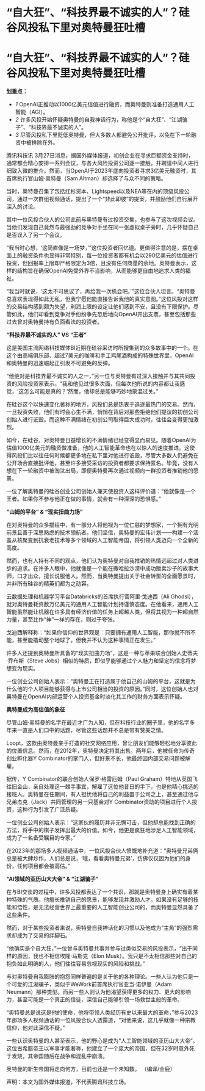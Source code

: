 # “自大狂”、“科技界最不诚实的人”？硅谷风投私下里对奥特曼狂吐槽

# “自大狂”、“科技界最不诚实的人”？硅谷风投私下里对奥特曼狂吐槽

**划重点：**

  * _1_ OpenAI正推动以1000亿美元估值进行融资，而奥特曼则准备打造通用人工智能（AGI）。
  * _2_ 许多风投开始怀疑奥特曼的自我神话行为，称他是个“自大狂”、“江湖骗子”、“科技界最不诚实的人”。
  * _3_ 尽管风投私下里贬低奥特曼，但大多数人都避免公开批评，以免在下一轮融资中被排除在外。

腾讯科技讯
3月27日消息，据国外媒体报道，初创企业在寻求巨额资金支持时，通常都会精心安排一系列会议，与各大风险投资公司逐一接触，并聘请中间人进行细致入微的推介。然而，当OpenAI于2023年底向投资者寻求3亿美元融资时，其首席执行官山姆·奥特曼（Sam
Altman）却选择了与众不同的策略。

当时，奥特曼召集了包括红杉资本、Lightspeed以及NEA等在内的顶级风投公司，通过一次群组视频通话，提出了一个“非此即彼”的提案，并鼓励他们自行展开深入的讨论。

其中一位风投合伙人的公司此前与奥特曼有过投资交集，也参与了这次视频会议。当他们发现自己竟然与最强劲的竞争对手坐在同一张虚拟桌子旁时，几乎怀疑自己是否误入了另一个会议。

“我当时心想，‘这简直像是一场梦，’”这位投资者回忆道。更值得注意的是，摆在桌面上的融资条件也显得非常特别，每一位投资者都有机会以290亿美元的估值进行投资，但回报率上限却严格限定为3倍，且没有任何商量的余地。奥特曼表示，这样的结构旨在确保OpenAI免受外界不当影响，从而能够更自由地追求人类的福祉。

“我当时就说，‘这太不可思议了，再给我一次机会吧。’”这位合伙人坦言。“奥特曼总喜欢表现得如此无私，但我宁愿他能直接告诉我他的真实意图。”这位风投对这样的交易结构感到颇为失望，利润上限的设定让他们感到不安，且没有下限保护。尽管如此，他们却看到竞争对手纷纷争先恐后地向OpenAI开出支票，甚至包括那些过去曾对奥特曼持有负面看法的投资者。

**“科技界最不诚实的人” VS “王者”**

这是美国主流网络科技媒体BI近期在硅谷采访时所搜集到的众多故事中的一个。在这个由高端俱乐部、超过7美元的咖啡和手工鸡尾酒构成的特殊世界里，OpenAI和奥特曼的迅速崛起正引发不可避免的反弹。

“他绝对是科技界最不诚实的人之一，”另一位与奥特曼有过深入接触并与其共同投资的风险投资家表示。“我和他见过很多次面，但每次他所说的内容都让我感觉，‘这怎么可能是真的？’然而，他却总是能够巧妙地蒙混过关。”

在硅谷这个以快速变化著称的地方，风投们总是热衷于追逐最热门的交易。然而，一旦投资失败，他们有时会心生不满，悄悄在背后对那些拒绝他们提议的初创公司创始人进行诋毁。而这种不满情绪在初创公司取得巨大成功时，往往会变得更加激烈。

如今，在硅谷，对奥特曼日益增长的不满情绪已经变得显而易见。随着OpenAI为估值1000亿美元的融资做准备，他的人工智能革命也在以惊人的速度推进。这使得风投们比以往任何时候都更多地在私下里对他进行诋毁，尽管大多数人仍避免在公开场合直接批评他，甚至许多接受采访的投资者都要求保持匿名。毕竟，没有人想在下一轮融资中被淘汰出局，即便奥特曼再次通过视频向一群投资者推销他的愿景。

一位了解奥特曼的硅谷创业公司创始人兼天使投资人这样评价道：“他就像是一个王者。如果你不参与他正在做的事情，就会有一种深深的恐惧感。”

**“山姆的平台” & “现实扭曲力场”**

在对奥特曼的众多描绘中，有一部分人将他视为一位仁慈的梦想家，一个拥有光明前景且善于深思熟虑的技术领航者。他们坚信，奥特曼的宏伟计划——构建一个涵盖从核聚变到抗衰老技术等多个领域的人工智能帝国，将引领人类迈向一个全新的高度。

然而，也有人持有不同的观点，他们认为奥特曼对自我推销的热情远超过对人类进步的追求。在许多人眼中，他就像是一个能在撒哈拉沙漠中成功贩卖沙子的故事大师，口才出众，擅长说服他人。然而，当奥特曼提出关于社会转型的全面愿景时，并非所有硅谷的精英们都为之动容。

云数据处理和机器学习平台Databricks的首席执行官阿里·戈迪西（Ali
Ghodsi），就对奥特曼耗资数万亿美元的通用人工智能计划持谨慎态度。在他看来，通用人工智能虽然能让机器在许多具有经济价值的任务上超越人类，但将其视为一种超自然力量，甚至比作“神”一样的存在，则过于夸张。

戈迪西解释称：“如果你信仰的世界观是：只要拥有通用人工智能，那你就不所不能，甚至能撬动整个地球了。但我并不认为这种事情正在发生。”

许多人还提到奥特曼所具备的“现实扭曲力场”，这是一种与苹果联合创始人史蒂夫·乔布斯（Steve
Jobs）相似的特质，即似乎能够通过个人魅力和坚定的信念将梦想变为现实。

一位创业公司创始人表示：“奥特曼正在打造属于他自己的山姆的平台，这就是为什么他的个人项目能够获得与上市公司相当的投资的原因。”同时，这位创始人也对奥特曼在OpenAI内部运营个人投资基金时淡化其工作的财务方面表示怀疑。

**奥特曼成为高估值的象征**

尽管山姆·奥特曼的名字在最近才广为人知，但在科技行业的圈子里，他的名字多年来一直是人们口中的话题，尽管这些话题并不总是带有赞美之情。

Loopt，这款由奥特曼亲手打造的社交网络应用，曾让朋友们能够轻松地分享彼此的位置信息。然而，在2012年，奥特曼决定将其出售。两年后，他被任命为传奇创业孵化器Y
Combinator的掌门人，但好景不长，他最终因内部交易问题被解雇。

据传，Y Combinator的联合创始人保罗·格雷厄姆（Paul
Graham）特地从英国飞往旧金山，亲自处理这一棘手事宜，解雇了这位他昔日的手下，也是他精心挑选的接班人。奥特曼在任期间，有人担忧他将自己的利益置于公司之上，甚至通过他与兄弟杰克（Jack）共同管理的另一只基金对Y
Combinator资助的项目进行个人投资，这种行为引发了广泛质疑。

一位创业公司创始人表示：“这家伙的履历并非无懈可击，但他却总能找到正确的方法，将手中的棋子发挥出最大的价值。如今，他更是疯狂地涉足人工智能领域，成为了一名备受瞩目的专家。”

在2023年的那场多人视频通话中，一位风投合伙人愤慨地补充道：“奥特曼兄弟俩总是被大肆炒作，人们总是说，‘哦，看看奥特曼兄弟’，仿佛仅仅因为他们的身份，任何项目都会被高估。”

**“AI领域的亚历山大大帝” & “江湖骗子”**

在与BI交谈的过程中，许多风投都表达了一个共识，那就是奥特曼身上确实有着某种特殊的气质。他擅长推销自己的愿景，能够发现并激励人才。如果没有足够的技能和悟性，是无法经营世界上最重要的人工智能创业公司的，而奥特曼显然具备了这些条件。

然而，对于某些投资者来说，奥特曼自我神话化的习惯以及他成为“主角”的强烈需求却成为了交易的绊脚石。

“他确实是个自大狂，”一位曾与奥特曼共事并参与过类似交易的风投表示，“出于同样的原因，我也不相信埃隆·马斯克（Elon
Musk）。我只是不太相信那些对自己的抱负如此明确的人，他们往往容易忽视现实的风险和挑战。”

与对奥特曼自我膨胀的抱怨同样普遍的是关于他的各种理论。一些人认为他只是一个可爱的江湖骗子，类似于WeWork前首席执行官亚当·诺伊曼（Adam
Neumann）那种类型。而另一些人则认为他渴望获得更多的权力、更大的影响力，甚至可能是一个真正的信徒，深信自己能够引领一场救世主般的革命。

“奥特曼总是说这是他的使命，他将带领人类经历有史以来最大的革命，”参与2023年那场多人视频通话的一位风投合伙人透露道，“对他来说，这几乎就像一种宗教信仰，他对此深信不疑。”

一些认识奥特曼的人甚至表示，他的野心是成为“人工智能领域的亚历山大大帝”。这位古希腊帝王以军事才能著称，他建立了一个庞大的帝国，但在32岁时意外死于发烧，其帝国随后在战争和混乱中崩溃。

奥特曼的新生帝国将走向何方，目前也还是一个未知数。 （编译/金鹿）

声明：本文为国外媒体报道，不代表腾讯科技立场。


